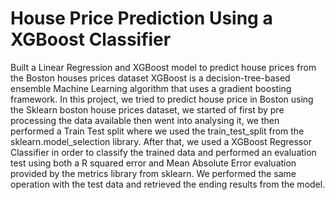 # House Price Prediction Using a XGBoost Classifier
Built a Linear Regression and XGBoost model to predict house prices from the Boston houses prices dataset
XGBoost is a decision-tree-based ensemble Machine Learning algorithm that uses a gradient boosting framework.
In this project, we tried to predict house price in Boston using the Sklearn boston house prices dataset, we started of first by pre processing the data available then went into analysing it, we then performed a Train Test split where we used the train_test_split from the sklearn.model_selection library.
After that, we used a XGBoost Regressor Classifier in order to classify the trained data and performed an evaluation test using both a R squared error and Mean Absolute Error evaluation provided by the metrics library from sklearn.
We performed the same operation with the test data and retrieved the ending results from the model.
